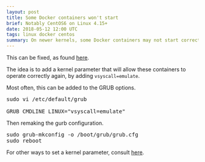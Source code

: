 ```yaml
---
layout: post
title: Some Docker containers won't start
brief: Notably CentOS6 on Linux 4.15+
date: 2018-05-12 12:00 UTC
tags: linux docker centos
summary: On newer kernels, some Docker containers may not start correctly, often giving nonsensical errors.
---
```


This can be fixed, as found [here](https://bbs.archlinux.org/viewtopic.php?id=234282).

The idea is to add a kernel parameter that will allow these containers to operate correctly again, by adding `vsyscall=emulate`.

Most often, this can be added to the GRUB options.
<pre class="brush: bash">
sudo vi /etc/default/grub

GRUB_CMDLINE_LINUX="vsyscall=emulate"
</pre>

Then remaking the gurb configuration.
<pre class="brush: bash">
sudo grub-mkconfig -o /boot/grub/grub.cfg
sudo reboot
</pre>

For other ways to set a kernel parameter, consult [here](https://wiki.archlinux.org/index.php/Kernel_parameters).